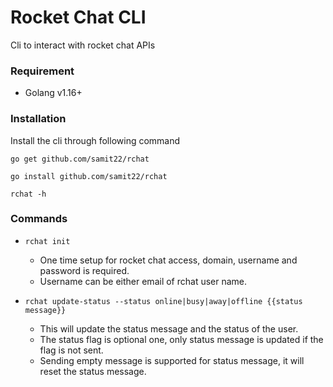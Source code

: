 # Rocket Chat CLI
Cli to interact with rocket chat APIs

### Requirement
 - Golang v1.16+

### Installation
Install the cli through following command

```
go get github.com/samit22/rchat

go install github.com/samit22/rchat

rchat -h
```


### Commands

- `rchat init`
    - One time setup for rocket chat access, domain, username and password is required.
    - Username can be either email of rchat user name.

- `rchat update-status --status online|busy|away|offline {{status message}}`
    - This will update the status message and the status of the user.
    - The status flag is optional one, only status message is updated if the flag is not sent.
    - Sending empty message is supported for status message, it will reset the status message.
